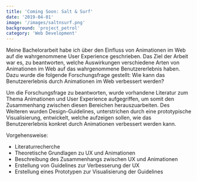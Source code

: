 ```yaml
---
title: 'Coming Soon: Salt & Surf'
date: '2019-04-01'
image: '/images/saltnsurf.png'
background: 'project_petrol'
category: 'Web Development'
---
```


Meine Bachelorarbeit habe ich über den Einfluss von Animationen im Web auf die wahrgenommene User Experience
geschrieben. Das Ziel der Arbeit war es, zu beantworten, welche Auswirkungen verschiedene Arten von Animationen im Web auf
das wahrgenommene Benutzererlebnis haben. Dazu wurde die folgende Forschungsfrage gestellt: Wie kann das Benutzererlebnis
durch Animationen im Web verbessert werden?

Um die Forschungsfrage zu beantworten, wurde vorhandene Literatur zum Thema Animationen und User Experience
aufgegriffen, um somit den Zusammenhang zwischen diesen Bereichen herauszuarbeiten. Des Weiteren wurden
Design-Guidelines, unterstrichen durch eine prototypische Visualisierung, entwickelt, welche aufzeigen sollen, wie das
Benutzererlebnis konkret durch Animationen verbessert werden kann.


Vorgehensweise:

- Literaturrecherche
- Theoretische Grundlagen zu UX und Animationen
- Beschreibung des Zusammenhangs zwischen UX und Animationen
- Erstellung von Guidelines zur Verbesserung der UX
- Erstellung eines Prototypen zur Visualisierung der Guidelines


